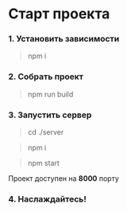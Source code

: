 # Старт проекта

### 1. Установить зависимости
> npm i

### 2. Собрать проект
> npm run build

### 3. Запустить сервер
> cd ./server

> npm i

> npm start

Проект доступен на **8000** порту

### 4. Наслаждайтесь!
